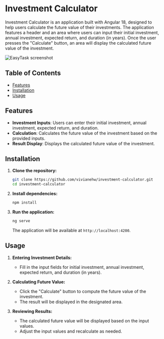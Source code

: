# Investment Calculator

Investment Calculator is an application built with Angular 18, designed to help users calculate the future value of their investments. The application features a header and an area where users can input their initial investment, annual investment, expected return, and duration (in years). Once the user presses the "Calculate" button, an area will display the calculated future value of the investment.

![EasyTask screenshot](/src/assets/readme/easy-task-screenshot.png)

## Table of Contents
- [Features](#features)
- [Installation](#installation)
- [Usage](#usage)

## Features

- **Investment Inputs**: Users can enter their initial investment, annual investment, expected return, and duration.
- **Calculation**: Calculates the future value of the investment based on the provided inputs.
- **Result Display**: Displays the calculated future value of the investment.

## Installation

1. **Clone the repository:**
   ```sh
   git clone https://github.com/vivianehw/investment-calculator.git
   cd investment-calculator
   ```

2. **Install dependencies:**
   ```sh
   npm install
   ```

3. **Run the application:**
   ```sh
   ng serve
   ```
   The application will be available at `http://localhost:4200`.

## Usage

1. **Entering Investment Details:**
   - Fill in the input fields for initial investment, annual investment, expected return, and duration (in years).

2. **Calculating Future Value:**
   - Click the "Calculate" button to compute the future value of the investment.
   - The result will be displayed in the designated area.

3. **Reviewing Results:**
   - The calculated future value will be displayed based on the input values.
   - Adjust the input values and recalculate as needed.

